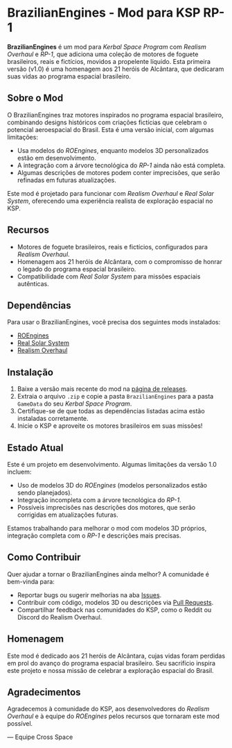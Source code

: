 # BrazilianEngines - Mod para KSP RP-1

**BrazilianEngines** é um mod para *Kerbal Space Program* com *Realism Overhaul* e *RP-1*, que adiciona uma coleção de motores de foguete brasileiros, reais e fictícios, movidos a propelente líquido. Esta primeira versão (v1.0) é uma homenagem aos 21 heróis de Alcântara, que dedicaram suas vidas ao programa espacial brasileiro.

## Sobre o Mod
O BrazilianEngines traz motores inspirados no programa espacial brasileiro, combinando designs históricos com criações fictícias que celebram o potencial aeroespacial do Brasil. Esta é uma versão inicial, com algumas limitações:
- Usa modelos do *ROEngines*, enquanto modelos 3D personalizados estão em desenvolvimento.
- A integração com a árvore tecnológica do *RP-1* ainda não está completa.
- Algumas descrições de motores podem conter imprecisões, que serão refinadas em futuras atualizações.

Este mod é projetado para funcionar com *Realism Overhaul* e *Real Solar System*, oferecendo uma experiência realista de exploração espacial no KSP.

## Recursos
- Motores de foguete brasileiros, reais e fictícios, configurados para *Realism Overhaul*.
- Homenagem aos 21 heróis de Alcântara, com o compromisso de honrar o legado do programa espacial brasileiro.
- Compatibilidade com *Real Solar System* para missões espaciais autênticas.

## Dependências
Para usar o BrazilianEngines, você precisa dos seguintes mods instalados:
- [ROEngines](https://github.com/KSP-RO/ROEngines)
- [Real Solar System](https://github.com/KSP-RO/RealSolarSystem)
- [Realism Overhaul](https://github.com/KSP-RO/RealismOverhaul)

## Instalação
1. Baixe a versão mais recente do mod na [página de releases](https://github.com/Cross-Space/BrazilianEngines/releases).
2. Extraia o arquivo `.zip` e copie a pasta `BrazilianEngines` para a pasta `GameData` do seu *Kerbal Space Program*.
3. Certifique-se de que todas as dependências listadas acima estão instaladas corretamente.
4. Inicie o KSP e aproveite os motores brasileiros em suas missões!

## Estado Atual
Este é um projeto em desenvolvimento. Algumas limitações da versão 1.0 incluem:
- Uso de modelos 3D do *ROEngines* (modelos personalizados estão sendo planejados).
- Integração incompleta com a árvore tecnológica do *RP-1*.
- Possíveis imprecisões nas descrições dos motores, que serão corrigidas em atualizações futuras.

Estamos trabalhando para melhorar o mod com modelos 3D próprios, integração completa com o *RP-1* e descrições mais precisas.

## Como Contribuir
Quer ajudar a tornar o BrazilianEngines ainda melhor? A comunidade é bem-vinda para:
- Reportar bugs ou sugerir melhorias na aba [Issues](https://github.com/Cross-Space/BrazilianEngines/issues).
- Contribuir com código, modelos 3D ou descrições via [Pull Requests](https://github.com/Cross-Space/BrazilianEngines/pulls).
- Compartilhar feedback nas comunidades do KSP, como o Reddit ou Discord do Realism Overhaul.

## Homenagem
Este mod é dedicado aos 21 heróis de Alcântara, cujas vidas foram perdidas em prol do avanço do programa espacial brasileiro. Seu sacrifício inspira este projeto e nossa missão de celebrar a exploração espacial do Brasil.

## Agradecimentos
Agradecemos à comunidade do KSP, aos desenvolvedores do *Realism Overhaul* e à equipe do *ROEngines* pelos recursos que tornaram este mod possível.

— Equipe Cross Space
